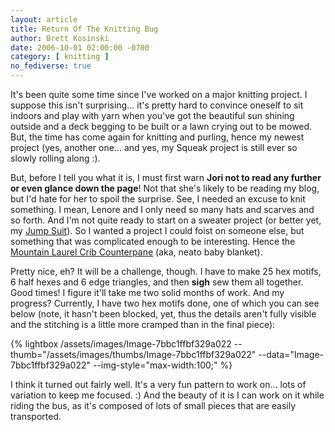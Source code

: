 ```yaml
---
layout: article
title: Return Of The Knitting Bug
author: Brett Kosinski
date: 2006-10-01 02:00:00 -0700
category: [ knitting ]
no_fediverse: true
---
```


It's been quite some time since I've worked on a major knitting project.  I suppose this isn't surprising... it's pretty hard to convince oneself to sit indoors and play with yarn when you've got the beautiful sun shining outside and a deck begging to be built or a lawn crying out to be mowed.  But, the time has come again for knitting and purling, hence my newest project (yes, another one... and yes, my Squeak project is still ever so slowly rolling along :).

But, before I tell you what it is, I must first warn **Jori not to read any further or even glance down the page**!  Not that she's likely to be reading my blog, but I'd hate for her to spoil the surprise.  See, I needed an excuse to knit something.  I mean, Lenore and I only need so many hats and scarves and so forth.  And I'm not quite ready to start on a sweater project (or better yet, my [Jump Suit](http://www.menwhoknit.com/node/694)).  So I wanted a project I could foist on someone else, but something that was complicated enough to be interesting.  Hence the [Mountain Laurel Crib Counterpane](http://www.wiseneedle.com/patternpage.asp?pattern=knitpatlaurel) (aka, neato baby blanket).

Pretty nice, eh?  It will be a challenge, though.  I have to make 25 hex motifs, 6 half hexes and 6 edge triangles, and then **sigh** sew them all together.  Good times!  I figure it'll take me two solid months of work.  And my progress?  Currently, I have two hex motifs done, one of which you can see below (note, it hasn't been blocked, yet, thus the details aren't fully visible and the stitching is a little more cramped than in the final piece):

{% lightbox /assets/images/Image-7bbc1ffbf329a022 --thumb="/assets/images/thumbs/Image-7bbc1ffbf329a022" --data="Image-7bbc1ffbf329a022" --img-style="max-width:100;" %}

I think it turned out fairly well.  It's a very fun pattern to work on... lots of variation to keep me focused. :)  And the beauty of it is I can work on it while riding the bus, as it's composed of lots of small pieces that are easily transported.

